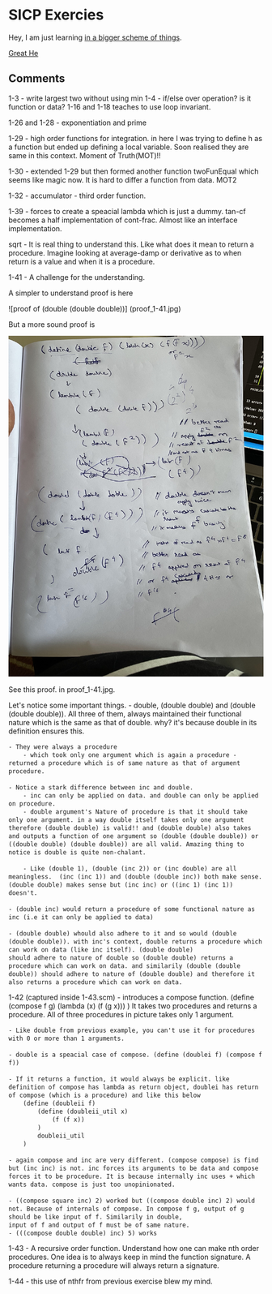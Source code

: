# SICP Exercies

Hey, I am just learning [in a bigger scheme of things](https://web.mit.edu/6.001/6.037/sicp.pdf). 

[Great He](https://codology.net/)

## Comments

1-3 - write largest two without using min
1-4 - if/else over operation? is it function or data?
1-16 and 1-18 teaches to use loop invariant.

1-26 and 1-28 - exponentiation and prime

1-29 - high order functions for integration. in here I was trying to define h as a function but ended up defining a local variable. Soon realised they are same in this context. Moment of Truth(MOT)!!

1-30 - extended 1-29 but then formed another function twoFunEqual which seems like magic now. It is hard to differ a function from data. MOT2

1-32 - accumulator - third order function. 

1-39 - forces to create a speacial lambda which is just a dummy. tan-cf becomes a half implementation of cont-frac. Almost like an interface implementation. 

sqrt - It is real thing to understand this. Like what does it mean to return a procedure. Imagine looking at average-damp or derivative as to when return is a value and when it is a procedure. 

1-41 - A challenge for the understanding. 

A simpler to understand proof is here

![proof of (double (double double))] (proof_1-41.jpg)

But a more sound proof is 

![proof_1-41_2.jpg](proof_1-41_2.jpg)

See this proof. in proof_1-41.jpg. 

Let's notice some important things. 
    - double, (double double) and (double (double double)). All three of them, always maintained their functional nature which is the same as that of double. why? it's because double in its definition ensures this.
    
    - They were always a procedure      
        - which took only one argument which is again a procedure - returned a procedure which is of same nature as that of argument procedure. 

    - Notice a stark difference between inc and double. 
        - inc can only be applied on data. and double can only be applied on procedure. 
        - double argument's Nature of procedure is that it should take only one argument. in a way double itself takes only one argument therefore (double double) is valid!! and (double double) also takes and outputs a function of one argument so (double (double double)) or ((double double) (double double)) are all valid. Amazing thing to notice is double is quite non-chalant. 

        - Like (double 1), (double (inc 2)) or (inc double) are all meaningless.  (inc (inc 1)) and (double (double inc)) both make sense.(double double) makes sense but (inc inc) or ((inc 1) (inc 1)) doesn't. 

    - (double inc) would return a procedure of some functional nature as inc (i.e it can only be applied to data)

    - (double double) whould also adhere to it and so would (double (double double)). with inc's context, double returns a procedure which can work on data (like inc itself). (double double) 
    should adhere to nature of double so (double double) returns a procedure which can work on data. and similarily (double (double double)) should adhere to nature of (double double) and therefore it also returns a procedure which can work on data. 

1-42 (captured inside 1-43.scm) - 
    introduces a compose function. 
    (define (compose f g)
        (lambda (x) (f (g x)))
    )
    It takes two procedures and returns a procedure. All of three procedures in picture takes only 1 argument. 

    - Like double from previous example, you can't use it for procedures with 0 or more than 1 arguments. 

    - double is a speacial case of compose. (define (doublei f) (compose f f))

    - If it returns a function, it would always be explicit. like definition of compose has lambda as return object, doublei has return of compose (which is a procedure) and like this below
        (define (doubleii f) 
            (define (doubleii_util x)
                (f (f x))
            )
            doubleii_util
        ) 
    
    - again compose and inc are very different. (compose compose) is find but (inc inc) is not. inc forces its arguments to be data and compose forces it to be procedure. It is because internally inc uses + which wants data. compose is just too unopinionated. 

    - ((compose square inc) 2) worked but ((compose double inc) 2) would not. Because of internals of compose. In compose f g, output of g should be like input of f. Similarily in double, 
    input of f and output of f must be of same nature. 
    - (((compose double double) inc) 5) works 

1-43 - A recursive order function. Understand how one can make nth order procedures. One idea is to always keep in mind the function signature. A procedure returning a procedure will always return a signature. 

1-44 - this use of nthfr from previous exercise blew my mind. 




